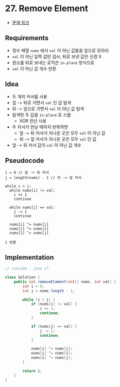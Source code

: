 # 27. Remove Element

- [문제 링크](https://leetcode.com/problems/remove-element/)

## Requirements

- 정수 배열 `nums` 에서 `val` 이 아닌 값들을 앞으로 모아라
- `val` 이 아닌 앞쪽 값만 검사, 뒤로 보낸 값은 신경 X
- 원소를 뒤로 보내는 로직은 `in-place` 방식으로
- `val` 이 아닌 값 개수 반환

## Idea

- 두 개의 커서를 사용
- 앞 -> 뒤로 가면서 `val` 인 값 탐색
- 뒤 -> 앞으로 가면서 `val` 이 아닌 값 탐색
- 탐색한 두 값을 `in-place` 로 스왑
    - XOR 연산 사용
- 두 커서가 만날 때까지 반복하면
    - 앞 -> 뒤 커서가 지나온 곳은 모두 `val` 이 아닌 값
    - 뒤 -> 앞 커서가 지나온 곳은 모두 `val` 인 값
- 앞 -> 뒤 커서 값이 `val` 이 아닌 값 개수

## Pseudocode

```text
i = 0 // 앞 -> 뒤 커서
j = length(nums) - 1 // 뒤 -> 앞 커서

while i < j:
  while nums[i] != val:
    i += 1
    continue
  
  while nums[j] == val:
    j -= 1
    continue

  nums[i] ^= nums[j]
  nums[j] ^= nums[i]
  nums[i] ^= nums[j]
  
i 반환
```

## Implementation

```java
// runtime : java 17

class Solution {
    public int removeElement(int[] nums, int val) {
        int i = 0;
        int j = nums.length - 1;

        while (i < j) {
            if (nums[i] != val) {
                i += 1;
                continue;
            }

            if (nums[j] == val) {
                j -= 1;
                continue;
            }

            nums[i] ^= nums[j];
            nums[j] ^= nums[i];
            nums[i] ^= nums[j];
        }

        return i;
    }
}
```
